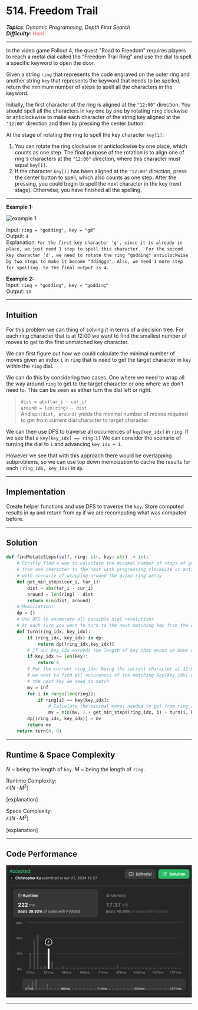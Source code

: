 # 514. Freedom Trail
***Topics***: *Dynamic Programming, Depth First Search*  
***Difficulty***: <span style="color: #f8615c;">Hard</span>
<!-- green: #46c6c2, yellow: #fac31d, red: #f8615c-->
---
In the video game Fallout 4, the quest "Road to Freedom" requires players to reach a metal dial called the "Freedom Trail Ring" and use the dial to spell a specific keyword to open the door.

Given a string `ring` that represents the code engraved on the outer ring and another string `key` that represents the keyword that needs to be spelled, return the minimum number of steps to spell all the characters in the keyword.

Initially, the first character of the ring is aligned at the `"12:00"` direction. You should spell all the characters in `key` one by one by rotating `ring` clockwise or anticlockwise to make each character of the string key aligned at the `"12:00"` direction and then by pressing the center button.

At the stage of rotating the ring to spell the key character `key[i]`:

1. You can rotate the ring clockwise or anticlockwise by one place, which counts as one step. The final purpose of the rotation is to align one of ring's characters at the `"12:00"` direction, where this character must equal `key[i]`.  
2. If the character `key[i]` has been aligned at the `"12:00"` direction, press the center button to spell, which also counts as one step. After the pressing, you could begin to spell the next character in the key (next stage). Otherwise, you have finished all the spelling.

---
**Example 1:**  

![example 1](https://assets.leetcode.com/uploads/2018/10/22/ring.jpg)

Input: `ring = "godding", key = "gd"`  
Output: `4`  
Explanation: `For the first key character 'g', since it is already in place, we just need 1 step to spell this character. 
For the second key character 'd', we need to rotate the ring "godding" anticlockwise by two steps to make it become "ddinggo".
Also, we need 1 more step for spelling.
So the final output is 4.`  

**Example 2:**  
Input: `ring = "godding", key = "godding"`  
Output: `13`

---
## Intuition
For this problem we can thing of solving it in terms of a decision tree. For each ring character that is at 12:00 we want to find the smallest number of moves to get to the first unmatched key character.

We can first figure out how we could calculate the minimal number of moves given an index `i` in `ring` that is need to get the target character in `key` within the `ring` dial.

We can do this by considering two cases. One where we need to wrap all the way around `ring` to get to the target character or one where we don't need to. This can be seen as either turn the dial left or right.

> `dist = abs(tar_i - cur_i)`  
> `around = len(ring) - dist`  
> And `min(dist, around)` yields the minimal number of moves required to get from current dial character to target character.

We can then use DFS to traverse all occurrences of `key[key_idx]` in `ring`. If we see that a `key[key_idx] == ring[i]` We can consider the scenario of turning the dial to `i` and advancing `key_idx + 1`.

However we see that with this approach there would be overlapping subproblems, so we can use top down memoization to cache the results for each `(ring_idx, key_idx)` in `dp`.

---
## Implementation
Create helper functions and use DFS to traverse the `key`. Store computed results in `dp` and return from `dp` if we are recomputing what was computed before.

---
## Solution
```python
def findRotateSteps(self, ring: str, key: str) -> int:
    # Firstly find a way to calculate the minimal number of steps of getting ~
    # from one character to the next with progressing clockwise or anticlockwise ~
    # with scenario of wrapping around the gvien ring array
    def get_min_steps(cur_i, tar_i):
        dist = abs(tar_i - cur_i)
        around = len(ring) - dist
        return min(dist, around)
    # Memoization:
    dp = {}
    # Use DFS to enumerate all possible dial revolutions
    # At each turn you want to turn to the next matching key from the current ring character at 12:00
    def turn(ring_idx, key_idx):
        if (ring_idx, key_idx) in dp:
            return dp[(ring_idx,key_idx)]
        # If our key_idx exceeds the length of key that means we have done matching all keys from ring
        if key_idx >= len(key):
            return 0
        # For the current ring_idx: being the current character at 12:00 ~
        # we want to find all occurences of the matching key[key_idx] which is ~
        # the next key we need to match
        mv = inf
        for i in range(len(ring)):
            if ring[i] == key[key_idx]:
                # Calculate the minimal moves needed to get from ring_idx to ring[i]
                mv = min(mv, 1 + get_min_steps(ring_idx, i) + turn(i, key_idx + 1))
        dp[(ring_idx, key_idx)] = mv
        return mv
    return turn(0, 0)
```
---
## Runtime & Space Complexity
$N$ ~ being the length of `key`.
$M$ ~ being the length of `ring`.  

Runtime Complexity:  
$\mathcal{O}(N \cdot M ^ 2)$

[explanation]

Space Complexity:  
$\mathcal{O}(N \cdot M ^ 2)$

[explanation]

---
## Code Performance
![514 code performance](../../y_resources/code-performances/lc-514.png)

---